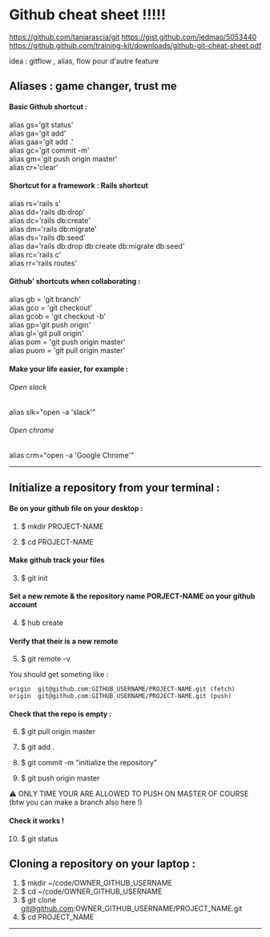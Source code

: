 # Github cheat sheet !!!!!

https://github.com/taniarascia/git
https://gist.github.com/jedmao/5053440
https://github.github.com/training-kit/downloads/github-git-cheat-sheet.pdf

idea : gitflow , alias, flow pour d'autre feature 


## Aliases : game changer, trust me 

#### Basic Github shortcut : 

alias gs='git status' <br/>
alias ga='git add' <br/>
alias gaa='git add .' <br/>
alias gc='git commit -m' <br/>
alias gm='git push origin master' <br/>
alias cr='clear' <br/>


#### Shortcut for a framework : Rails shortcut 

alias rs='rails s' <br/>
alias dd='rails db:drop' <br/>
alias dc='rails db:create' <br/>
alias dm='rails db:migrate' <br/>
alias ds='rails db:seed' <br/>
alias da='rails db:drop db:create db:migrate db:seed' <br/>
alias rc='rails c' <br/>
alias rr='rails routes' <br/>

#### Github' shortcuts when collaborating : 

alias gb = 'git branch' <br/>
alias gco = 'git checkout' <br/>
alias gcob = 'git checkout -b' <br/>
alias gp='git push origin' <br/>
alias gl='git pull origin' <br/>
alias pom = 'git push origin master' <br/>
alias puom = 'git pull origin master' <br/>

#### Make your life easier, for example : 

###### Open slack
alias slk="open -a 'slack'" <br/>

###### Open chrome
alias crm="open -a 'Google Chrome'" <br/>






----------------------------------------------------------------------------------------------------------------------------

## Initialize a repository from your terminal : 

#### Be on your github file on your desktop : 

1. $ mkdir PROJECT-NAME

2. $ cd PROJECT-NAME

#### Make github track your files 
3. $ git init

#### Set a new remote & the repository name PORJECT-NAME on your github account
4. $ hub create
#### Verify that their is a new remote
5. $ git remote -v

You should get someting like : 

```
origin	git@github.com:GITHUB_USERNAME/PROJECT-NAME.git (fetch)
origin	git@github.com:GITHUB_USERNAME/PROJECT-NAME.git (push)
```

#### Check that the repo is empty : 
6. $ git pull origin master

7. $ git add .

8. $ git commit -m "initialize the repository"

9. $ git push origin master

:warning: ONLY TIME YOUR ARE ALLOWED TO PUSH ON MASTER OF COURSE (btw you can make a branch also here !) 

#### Check it works ! 
10. $ git status

## Cloning a repository on your laptop : 

1. $ mkdir ~/code/OWNER_GITHUB_USERNAME
2. $ cd ~/code/OWNER_GITHUB_USERNAME
3. $ git clone git@github.com:OWNER_GITHUB_USERNAME/PROJECT_NAME.git
4. $ cd PROJECT_NAME

----------------------------------------------------------------------------------------------------------------------------


